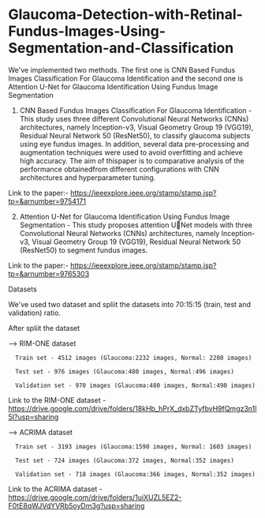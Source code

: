 # Glaucoma-Detection-with-Retinal-Fundus-Images-Using-Segmentation-and-Classification

We've implemented two methods. The first one is CNN Based Fundus Images Classification For Glaucoma Identification  and the second one is Attention U-Net for 
Glaucoma Identification Using Fundus Image Segmentation

1. CNN Based Fundus Images Classification For Glaucoma Identification - 
This study uses three different Convolutional Neural Networks (CNNs) architectures, namely Inception-v3, Visual Geometry Group 19 (VGG19), Residual Neural Network 50 (ResNet50), to classify glaucoma subjects using eye fundus images. In addition, several data pre-processing and augmentation techniques were used to
avoid overfitting and achieve high accuracy. The aim of thispaper is to comparative analysis of the performance obtainedfrom different configurations with CNN architectures and hyperparameter tuning.

Link to the paper:- https://ieeexplore.ieee.org/stamp/stamp.jsp?tp=&arnumber=9754171

2. Attention U-Net for Glaucoma Identification Using Fundus Image Segmentation - 
This study proposes attention UNet models with three Convolutional Neural Networks (CNNs) architectures, namely Inception-v3, Visual Geometry Group 19 (VGG19), Residual Neural Network 50 (ResNet50) to segment fundus images.

Link to the paper:- https://ieeexplore.ieee.org/stamp/stamp.jsp?tp=&arnumber=9765303

Datasets

We've used two dataset and spliit the datasets into 70:15:15 (train, test and validation) ratio.

After spliit the dataset

--> RIM-ONE dataset

      Train set - 4512 images (Glaucoma:2232 images, Normal: 2280 images)
      
      Test set - 976 images (Glaucoma:480 images, Normal:496 images)
      
      Validation set - 970 images (Glaucoma:480 images, Normal:490 images)
      
Link to the RIM-ONE dataset - https://drive.google.com/drive/folders/18kHb_hPrX_dxbZTyfbvH9fQmgz3n1I5I?usp=sharing

--> ACRIMA dataset

      Train set - 3193 images (Glaucoma:1590 images, Normal: 1603 images)
      
      Test set - 724 images (Glaucoma:372 images, Normal:352 images)
      
      Validation set - 718 images (Glaucoma:366 images, Normal:352 images)
      
Link to the ACRIMA dataset - https://drive.google.com/drive/folders/1uiXUZL5EZ2-F0tE8qWJVdYVRb5oyDm3g?usp=sharing
      
   
      
      

      

